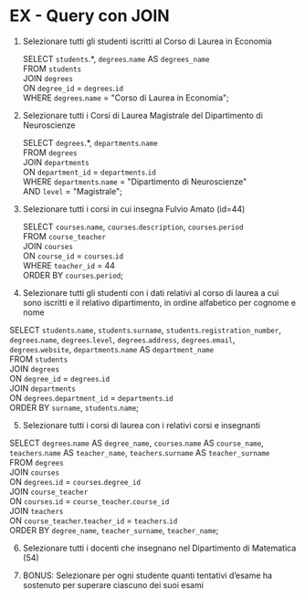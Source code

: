 # EX - Query con JOIN

1. Selezionare tutti gli studenti iscritti al Corso di Laurea in Economia  

    SELECT `students`.*, `degrees`.`name` AS `degrees_name`  
FROM `students`  
JOIN `degrees`  
ON `degree_id` = `degrees`.`id`  
WHERE `degrees`.`name` = "Corso di Laurea in Economia";  


2. Selezionare tutti i Corsi di Laurea Magistrale del Dipartimento di Neuroscienze  

    SELECT `degrees`.*, `departments`.`name`  
FROM `degrees`  
JOIN `departments`  
ON `department_id` = `departments`.`id`  
WHERE `departments`.`name` = "Dipartimento di Neuroscienze"  
AND `level` = "Magistrale";  

3. Selezionare tutti i corsi in cui insegna Fulvio Amato (id=44)  

    SELECT `courses`.`name`, `courses`.`description`, `courses`.`period`  
FROM `course_teacher`  
JOIN `courses`  
ON `course_id` = `courses`.`id`  
WHERE `teacher_id` = 44  
ORDER BY `courses`.`period`;  

4. Selezionare tutti gli studenti con i dati relativi al corso di laurea a cui sono iscritti e il
relativo dipartimento, in ordine alfabetico per cognome e nome  

SELECT `students`.`name`, `students`.`surname`, `students`.`registration_number`, `degrees`.`name`, `degrees`.`level`, `degrees`.`address`, `degrees`.`email`, `degrees`.`website`, `departments`.`name` AS `department_name`  
FROM `students`  
JOIN `degrees`  
ON `degree_id` = `degrees`.`id`  
JOIN `departments`  
ON `degrees`.`department_id` = `departments`.`id`  
ORDER BY `surname`, `students`.`name`;  

5. Selezionare tutti i corsi di laurea con i relativi corsi e insegnanti  

SELECT `degrees`.`name` AS `degree_name`, `courses`.`name` AS `course_name`, `teachers`.`name` AS `teacher_name`, `teachers`.`surname` AS `teacher_surname`  
FROM `degrees`  
JOIN `courses`  
ON `degrees`.`id` = `courses`.`degree_id`  
JOIN `course_teacher`  
ON `courses`.`id` = `course_teacher`.`course_id`  
JOIN `teachers`  
ON `course_teacher`.`teacher_id` = `teachers`.`id`  
ORDER BY `degree_name`, `teacher_surname`, `teacher_name`;  

6. Selezionare tutti i docenti che insegnano nel Dipartimento di Matematica (54)  



7. BONUS: Selezionare per ogni studente quanti tentativi d’esame ha sostenuto per superare ciascuno dei suoi esami  
